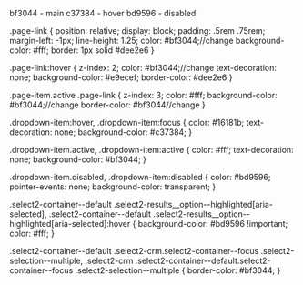 bf3044 - main
c37384 - hover
bd9596 - disabled

.page-link {
  position: relative;
  display: block;
  padding: .5rem .75rem;
  margin-left: -1px;
  line-height: 1.25;
  color: #bf3044;//change
  background-color: #fff;
  border: 1px solid #dee2e6
}

.page-link:hover {
  z-index: 2;
  color: #bf3044;//change
  text-decoration: none;
  background-color: #e9ecef;
  border-color: #dee2e6
}

.page-item.active .page-link {
  z-index: 3;
  color: #fff;
  background-color: #bf3044;//change
  border-color: #bf3044//change
}

.dropdown-item:hover, .dropdown-item:focus {
  color: #16181b;
  text-decoration: none;
  background-color: #c37384;
}

.dropdown-item.active, .dropdown-item:active {
  color: #fff;
  text-decoration: none;
  background-color: #bf3044;
}

.dropdown-item.disabled, .dropdown-item:disabled {
  color: #bd9596;
  pointer-events: none;
  background-color: transparent;
}

.select2-container--default .select2-results__option--highlighted[aria-selected], .select2-container--default .select2-results__option--highlighted[aria-selected]:hover {
  background-color: #bd9596 !important;
  color: #fff;
}

.select2-container--default .select2-crm.select2-container--focus .select2-selection--multiple,
.select2-crm .select2-container--default.select2-container--focus .select2-selection--multiple {
  border-color: #bf3044;
}